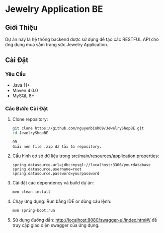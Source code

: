 # Jewelry Application BE

## Giới Thiệu
Dự án này là hệ thống backend được sử dụng để tạo các RESTFUL API cho ứng dụng mua sắm trang sức Jewelry Application.

## Cài Đặt

### Yêu Cầu
- Java 11+
- Maven 4.0.0
- MySQL 8+

### Các Bước Cài Đặt
1. Clone repository:
   ```bash
   git clone https://github.com/nguyenbinh09/JewelryShopBE.git
   cd JewelryShopBE
   
   OR
   Giải nén file .zip đã tải từ repository.
2. Cấu hình cơ sở dữ liệu trong src/main/resources/application.properties:
   ```properties
   spring.datasource.url=jdbc:mysql://localhost:3306/yourdatabase
   spring.datasource.username=root
   spring.datasource.password=yourpassword
3. Cài đặt các dependency và build dự án:
   ```bash
   mvn clean install
4. Chạy ứng dụng:
   Run bằng IDE or dùng câu lệnh:
   ```bash
   mvn spring-boot:run
5. Sử dụng đường dẫn:
  [http://localhost:8080/swagger-ui/index.html#/](http://localhost:8080/swagger-ui/index.html#/) để truy cập giao diện swagger của ứng dụng.
